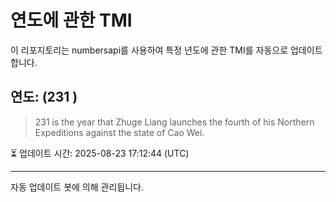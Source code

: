 
# 연도에 관한 TMI

이 리포지토리는 numbersapi를 사용하여 특정 년도에 관한 TMI를 자동으로 업데이트합니다.

## 연도: (231 )
> 231 is the year that Zhuge Liang launches the fourth of his Northern Expeditions against the state of Cao Wei.

⏳ 업데이트 시간: 2025-08-23 17:12:44 (UTC)

---
자동 업데이트 봇에 의해 관리됩니다.
